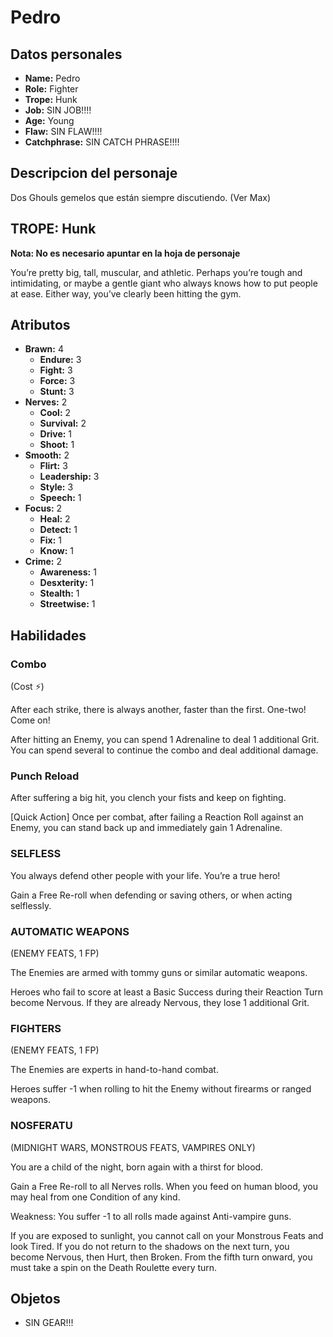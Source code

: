 
# Pedro

## Datos personales

* **Name:** Pedro
* **Role:** Fighter
* **Trope:** Hunk
* **Job:** SIN JOB!!!!
* **Age:** Young
* **Flaw:** SIN FLAW!!!!
* **Catchphrase:** SIN CATCH PHRASE!!!!

## Descripcion del personaje

Dos Ghouls gemelos que están siempre discutiendo. (Ver Max)


## TROPE: Hunk

**Nota: No es necesario apuntar en la hoja de personaje**

You’re pretty big, tall, muscular, and athletic. Perhaps you’re tough and intimidating, or maybe a gentle giant who always knows how to put people at ease. Either way, you’ve clearly been hitting the gym.

## Atributos

* **Brawn:** 4
    * **Endure:** 3
    * **Fight:** 3
    * **Force:** 3
    * **Stunt:** 3
* **Nerves:** 2
    * **Cool:** 2
    * **Survival:** 2
    * **Drive:** 1
    * **Shoot:** 1
* **Smooth:** 2
    * **Flirt:** 3
    * **Leadership:** 3
    * **Style:** 3
    * **Speech:** 1
* **Focus:** 2
    * **Heal:** 2
    * **Detect:** 1
    * **Fix:** 1
    * **Know:** 1
* **Crime:** 2
    * **Awareness:** 1
    * **Desxterity:** 1
    * **Stealth:** 1
    * **Streetwise:** 1


## Habilidades

### Combo

(Cost ⚡)

After each strike, there is always another, faster than the first. One-two! Come on! 

After hitting an Enemy, you can spend 1 Adrenaline to deal 1 additional Grit. You can spend several to continue the combo and deal additional damage.


### Punch Reload

After suffering a big hit, you clench your fists and keep on fighting.

[Quick Action] Once per combat, after failing a Reaction Roll against an Enemy, you can stand back up and immediately gain 1 Adrenaline.


### SELFLESS

You always defend other people with your life. You’re a true hero!

Gain a Free Re-roll when defending or saving others, or when acting selflessly.


### AUTOMATIC WEAPONS

(ENEMY FEATS, 1 FP)

The Enemies are armed with tommy guns or similar automatic weapons.

Heroes who fail to score at least a Basic Success during their Reaction Turn become Nervous. If they are already Nervous, they lose 1 additional Grit.


### FIGHTERS

(ENEMY FEATS, 1 FP)

The Enemies are experts in hand-to-hand combat.

Heroes suffer -1 when rolling to hit the Enemy without firearms or ranged weapons.


### NOSFERATU

(MIDNIGHT WARS, MONSTROUS FEATS, VAMPIRES ONLY)

You are a child of the night, born again with a thirst for blood.

Gain a Free Re-roll to all Nerves rolls. When you feed on human blood, you may heal from one Condition of any kind.

Weakness: You suffer -1 to all rolls made against Anti-vampire guns.

If you are exposed to sunlight, you cannot call on your Monstrous Feats and look Tired. If you do not return to the shadows on the next turn, you become Nervous, then Hurt, then Broken. From the fifth turn onward, you must take a spin on the Death Roulette every turn.




## Objetos

* SIN GEAR!!!

